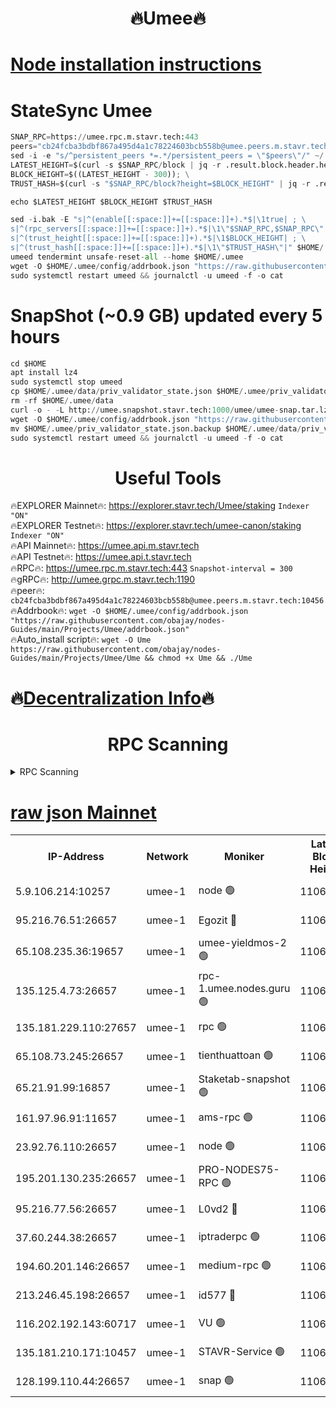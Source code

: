 <h1 align="center"> 🔥Umee🔥</h1>


[Node installation instructions](https://github.com/obajay/nodes-Guides/tree/main/Projects/Umee)
=
# StateSync Umee
```python
SNAP_RPC=https://umee.rpc.m.stavr.tech:443
peers="cb24fcba3bdbf867a495d4a1c78224603bcb558b@umee.peers.m.stavr.tech:10456"
sed -i -e "s/^persistent_peers *=.*/persistent_peers = \"$peers\"/" ~/.umee/config/config.toml
LATEST_HEIGHT=$(curl -s $SNAP_RPC/block | jq -r .result.block.header.height); \
BLOCK_HEIGHT=$((LATEST_HEIGHT - 300)); \
TRUST_HASH=$(curl -s "$SNAP_RPC/block?height=$BLOCK_HEIGHT" | jq -r .result.block_id.hash)

echo $LATEST_HEIGHT $BLOCK_HEIGHT $TRUST_HASH

sed -i.bak -E "s|^(enable[[:space:]]+=[[:space:]]+).*$|\1true| ; \
s|^(rpc_servers[[:space:]]+=[[:space:]]+).*$|\1\"$SNAP_RPC,$SNAP_RPC\"| ; \
s|^(trust_height[[:space:]]+=[[:space:]]+).*$|\1$BLOCK_HEIGHT| ; \
s|^(trust_hash[[:space:]]+=[[:space:]]+).*$|\1\"$TRUST_HASH\"|" $HOME/.umee/config/config.toml
umeed tendermint unsafe-reset-all --home $HOME/.umee
wget -O $HOME/.umee/config/addrbook.json "https://raw.githubusercontent.com/obajay/nodes-Guides/main/Projects/Umee/addrbook.json"
sudo systemctl restart umeed && journalctl -u umeed -f -o cat
```
# SnapShot (~0.9 GB) updated every 5 hours
```python
cd $HOME
apt install lz4
sudo systemctl stop umeed
cp $HOME/.umee/data/priv_validator_state.json $HOME/.umee/priv_validator_state.json.backup
rm -rf $HOME/.umee/data
curl -o - -L http://umee.snapshot.stavr.tech:1000/umee/umee-snap.tar.lz4 | lz4 -c -d - | tar -x -C $HOME/.umee --strip-components 2
wget -O $HOME/.umee/config/addrbook.json "https://raw.githubusercontent.com/obajay/nodes-Guides/main/Projects/Umee/addrbook.json"
mv $HOME/.umee/priv_validator_state.json.backup $HOME/.umee/data/priv_validator_state.json
sudo systemctl restart umeed && journalctl -u umeed -f -o cat
```
 <h1 align="center"> Useful Tools</h1>

🔥EXPLORER Mainnet🔥:      https://explorer.stavr.tech/Umee/staking             `Indexer "ON"` \
🔥EXPLORER Testnet🔥:        https://explorer.stavr.tech/umee-canon/staking      `Indexer "ON"` \
🔥API Mainnet🔥:                   https://umee.api.m.stavr.tech \
🔥API Testnet🔥:                     https://umee.api.t.stavr.tech \
🔥RPC🔥:                           https://umee.rpc.m.stavr.tech:443                     `Snapshot-interval = 300` \
🔥gRPC🔥:                              http://umee.grpc.m.stavr.tech:1190 \
🔥peer🔥:                     `cb24fcba3bdbf867a495d4a1c78224603bcb558b@umee.peers.m.stavr.tech:10456` \
🔥Addrbook🔥:    ```wget -O $HOME/.umee/config/addrbook.json "https://raw.githubusercontent.com/obajay/nodes-Guides/main/Projects/Umee/addrbook.json"``` \
🔥Auto_install script🔥: ```wget -O Ume https://raw.githubusercontent.com/obajay/nodes-Guides/main/Projects/Umee/Ume && chmod +x Ume && ./Ume```

🔥[Decentralization Info](https://github.com/obajay/StateSync-snapshots/tree/main/Projects/Umee/Decentralization)🔥
=

<h1 align="center"> RPC Scanning</h1>

<details>
<summary>RPC Scanning</summary>

<h2 align="center"> We scan nodes in real time every 4 hours. And we provide the final result of RPC endpoints.
We cannot influence the operation of these nodes in any way. </h2>


```python
If Voting Power is higher than 0 --> then the Node is a validator of the network and may be subject to attack and be a potential threat to the chain.
```
```python
We marked such validators with a red symbol
```

</details>

[raw json Mainnet](https://rpc-check.umeem.stavr.tech/umeem/rpc-umeem-result.json)
=



<table><tr><th>IP-Address</th><th>Network</th><th>Moniker</th><th>Latest Block Height</th><th>Earliest Block Height</th><th>Catching Up</th><th>Tx Index</th><th>Voting Power</th><th>Scan Time</th></tr><tr><td>5.9.106.214:10257</td><td>umee-1</td><td>node 🟢</td><td>11063103</td><td>7942001</td><td>False</td><td>on</td><td>0</td><td>2024-03-17T18:43:40.262798374UTC</td></tr><tr><td>95.216.76.51:26657</td><td>umee-1</td><td>Egozit 🔴</td><td>11063110</td><td>8262001</td><td>False</td><td>off</td><td>38828804</td><td>2024-03-17T18:44:24.278855092UTC</td></tr><tr><td>65.108.235.36:19657</td><td>umee-1</td><td>umee-yieldmos-2 🟢</td><td>11063067</td><td>9575548</td><td>False</td><td>on</td><td>0</td><td>2024-03-17T18:40:08.771783739UTC</td></tr><tr><td>135.125.4.73:26657</td><td>umee-1</td><td>rpc-1.umee.nodes.guru 🟢</td><td>11063110</td><td>10691018</td><td>False</td><td>on</td><td>0</td><td>2024-03-17T18:44:24.572750785UTC</td></tr><tr><td>135.181.229.110:27657</td><td>umee-1</td><td>rpc 🟢</td><td>11063076</td><td>10754071</td><td>False</td><td>on</td><td>0</td><td>2024-03-17T18:41:02.288008457UTC</td></tr><tr><td>65.108.73.245:26657</td><td>umee-1</td><td>tienthuattoan 🟢</td><td>11063090</td><td>10787155</td><td>False</td><td>on</td><td>0</td><td>2024-03-17T18:42:27.922648039UTC</td></tr><tr><td>65.21.91.99:16857</td><td>umee-1</td><td>Staketab-snapshot 🟢</td><td>11063091</td><td>10910001</td><td>False</td><td>off</td><td>0</td><td>2024-03-17T18:42:34.464925703UTC</td></tr><tr><td>161.97.96.91:11657</td><td>umee-1</td><td>ams-rpc 🟢</td><td>11063120</td><td>10929930</td><td>False</td><td>on</td><td>0</td><td>2024-03-17T18:45:24.568938189UTC</td></tr><tr><td>23.92.76.110:26657</td><td>umee-1</td><td>node 🟢</td><td>11063130</td><td>10938001</td><td>False</td><td>on</td><td>0</td><td>2024-03-17T18:46:24.173218425UTC</td></tr><tr><td>195.201.130.235:26657</td><td>umee-1</td><td>PRO-NODES75-RPC 🟢</td><td>11063101</td><td>10963101</td><td>False</td><td>on</td><td>0</td><td>2024-03-17T18:43:29.601855445UTC</td></tr><tr><td>95.216.77.56:26657</td><td>umee-1</td><td>L0vd2 🔴</td><td>11063120</td><td>10963120</td><td>False</td><td>off</td><td>38571269</td><td>2024-03-17T18:45:24.311676431UTC</td></tr><tr><td>37.60.244.38:26657</td><td>umee-1</td><td>iptraderpc 🟢</td><td>11063075</td><td>11013104</td><td>False</td><td>on</td><td>0</td><td>2024-03-17T18:40:59.902409733UTC</td></tr><tr><td>194.60.201.146:26657</td><td>umee-1</td><td>medium-rpc 🟢</td><td>11063083</td><td>11013104</td><td>False</td><td>on</td><td>0</td><td>2024-03-17T18:41:44.001970343UTC</td></tr><tr><td>213.246.45.198:26657</td><td>umee-1</td><td>id577 🔴</td><td>11063081</td><td>11029001</td><td>False</td><td>on</td><td>35123625</td><td>2024-03-17T18:41:31.297974393UTC</td></tr><tr><td>116.202.192.143:60717</td><td>umee-1</td><td>VU 🟢</td><td>11063071</td><td>11042001</td><td>False</td><td>off</td><td>0</td><td>2024-03-17T18:40:34.314125717UTC</td></tr><tr><td>135.181.210.171:10457</td><td>umee-1</td><td>STAVR-Service 🟢</td><td>11063114</td><td>11060001</td><td>False</td><td>on</td><td>0</td><td>2024-03-17T18:44:45.571715404UTC</td></tr><tr><td>128.199.110.44:26657</td><td>umee-1</td><td>snap 🟢</td><td>11063118</td><td>11062648</td><td>False</td><td>off</td><td>0</td><td>2024-03-17T18:45:13.444018075UTC</td></tr></table>
